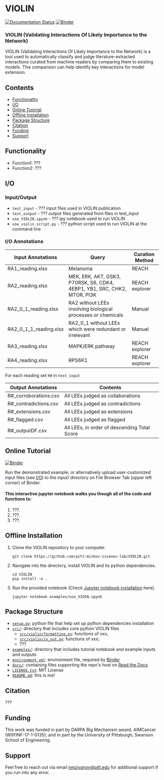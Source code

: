 # VIOLIN
[![Documentation Status](https://readthedocs.org/projects/melody-violin/badge/?version=latest)](https://melody-violin.readthedocs.io/en/latest/?badge=latest)
[![Binder](https://mybinder.org/badge_logo.svg)](https://mybinder.org/v2/gh/pitt-miskov-zivanov-lab/VIOLIN/HEAD?labpath=%2Fexamples%2Fuse_VIOLIN.ipynb)

### VIOLIN (Validating Interactions Of Likely Importance to the Network)

VIOLIN (Validating Interactions Of Likely Importance to the Network) is a tool used to automatically classify and judge literature-extracted interactions curated from machine readers by comparing them to existing models. This comparison can help identify key interactions for model extension.

## Contents

- [Functionality](#Functionality)
- [I/O](#IO)
- [Online Tutorial](#Online-Tutorial)
- [Offline Installation](#Offline-Installation)
- [Package Structure](#Package-Structure)
- [Citation](#Citation)
- [Funding](#Funding)
- [Support](#Support)

## Functionality
- Function1: ???
- Function2: ???

## I/O

### Input/Output
- `test_input` - ??? input files used in VIOLIN publication
- `test_output` - ??? output files generated from files in test_input
- `use_VIOLIN.ipynb` - ??? ipy notebook used to run VIOLIN
- `use_violin_script.py` - ??? python script used to run VIOLIN at the command line

### I/O Annotations

| Input Annotations      | Query                                                                    | Curation Method |
|------------------------|--------------------------------------------------------------------------|-----------------|
| RA1_reading.xlsx       | Melanoma                                                                 | REACH           |
| RA2_reading.xlsx       | MEK, ERK, AKT, GSK3, P70RSK, S6, CDK4, 4EBP1, YB1, SRC, CHK2, MTOR, PI3K | REACH explorer  |
| RA2_0_1_reading.xlsx   | RA2 without LEEs involving biological processes or chemicals             | Manual          |
| RA2_0_1_1_reading.xlsx | RA2_0_1 without LEEs which were redundant or irrelevant                  | Manual          |
| RA3_reading.xlsx       | MAPK/ERK pathway                                                         | REACH explorer  |
| RA4_reading.xlsx       | RPS6K1                                                                   | REACH explorer  |

For each reading set `R#` in `test_input`

| Output Annotations    | Contents                                     |
|-----------------------|----------------------------------------------|
| R#_corroborations.csv | All LEEs judged as collaborations            |
| R#_contradictions.csv | All LEEs judged as contradictions            |
| R#_extensions.csv     | All LEEs judged as extensions                |
| R#_flagged.csv        | All LEEs judged as flagged                   |
| R#_outputDF.csv       | All LEEs, in order of descending Total Score |

## Online Tutorial
[![Binder](https://mybinder.org/badge_logo.svg)](https://mybinder.org/v2/gh/pitt-miskov-zivanov-lab/VIOLIN/HEAD?labpath=%2Fexamples%2Fuse_VIOLIN.ipynb)

Run the demonstrated example; or alternatively upload user-customized input files (see [I/O](#IO)) to the _input/_ directory on File Browser Tab (upper left corner) of Binder.

#### This interactive jupyter notebook walks you though all of the code and functions to:

1. ???.
2. ???.
3. ???.

## Offline Installation

1. Clone the VIOLIN repository to your computer.
   ```
   git clone https://github.com/pitt-miskov-zivanov-lab/VIOLIN.git
   ```
2. Navigate into the directory, install VIOLIN and its python dependencies.
   ```
   cd VIOLIN
   pip install -e .
   ```
3. Run the provided notebook (Check [Jupyter notebook installation](https://jupyter.org/install) here).
   ```
   jupyter notebook examples/use_VIOIN.ipynb
   ```

## Package Structure

- [`setup.py`](setup.py): python file that help set up python dependencies installation
- [`src/`](src/): directory that includes core python VIOLIN files
  - [`src/violin/formatting.py`](src/violin/formatting.py): functions of xxx;
  - [`src/violin/in_out.py`](src/violin/in_out.py): functions of xxx;
  - ???
- [`examples/`](examples/): directory that includes tutorial notebook and example inputs and outputs
- [`environment.yml`](environment.yml): environment file, required by [Binder](https://mybinder.readthedocs.io/en/latest/using/config_files.html#environment-yml-install-a-conda-environment)
- [`docs/`](docs/): containing files supporting the repo's host on [Read the Docs](https://melody-violin.readthedocs.io)
- [`LICENSE.txt`](LICENSE.txt): MIT License
- [`README.md`](README.md): this is me!

## Citation

_???_

## Funding

This work was funded in part by DARPA Big Mechanism award, AIMCancer (W911NF-17-1-0135); and in part by the University of Pittsburgh, Swanson School of Engineering.

## Support
Feel free to reach out via email nmzivanov@pitt.edu for additional support if you run into any error.
